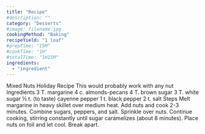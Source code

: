```yaml
---
title: "Recipe"
#description: ""
category: "Desserts"
#image: filename.jpg
cookingMethod: "Baking"
recipeYield: "1 loaf"
#prepTime: "15M"
#cookTime: "1H"
#totalTime: "1H15M"
ingredients:
  - "ingredient"
---
```


Mixed Nuts Holiday Recipe
This would probably work with any nut
Ingredients
3 T. margarine
4 c. almonds-pecans
4 T. brown sugar
3 T. white sugar
½ t. (to taste) cayenne pepper
1 t. black pepper
2 t. salt
Steps
Melt margarine in heavy skillet over medium heat.
Add nuts and cook 2-3 minutes.
Combine sugars, peppers, and salt.
Sprinkle over nuts.
Continue cooking, stirring constantly until sugar caramelizes (about 8 minutes).
Place nuts on foil and let cool.
Break apart.
